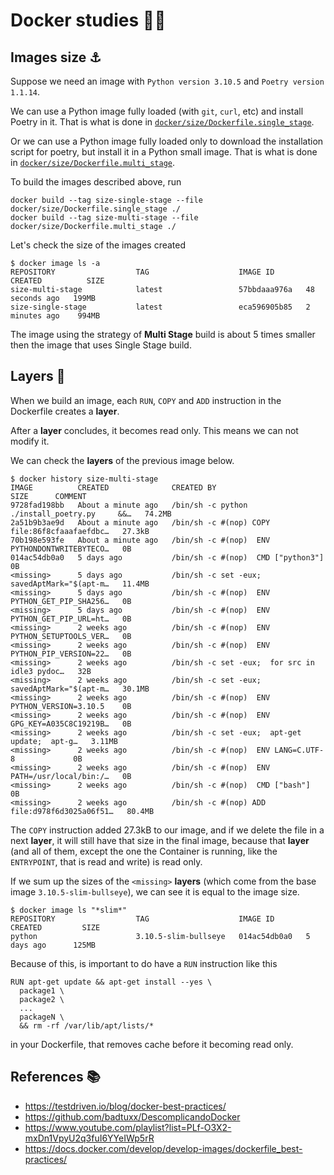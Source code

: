 # Docker studies :whale2::pencil:

## Images size :anchor:

Suppose we need an image with `Python version 3.10.5` and `Poetry version 1.1.14`.

We can use a Python image fully loaded (with `git`, `curl`, etc) and install Poetry in it. That is what is done in [`docker/size/Dockerfile.single_stage`](docker/size/Dockerfile.single_stage).

Or we can use a Python image fully loaded only to download the installation script for poetry, but install it in a Python small image. That is what is done in [`docker/size/Dockerfile.multi_stage`](docker/size/Dockerfile.multi_stage).

To build the images described above, run
```
docker build --tag size-single-stage --file docker/size/Dockerfile.single_stage ./
docker build --tag size-multi-stage --file docker/size/Dockerfile.multi_stage ./
```

Let's check the size of the images created
```
$ docker image ls -a
REPOSITORY                  TAG                    IMAGE ID       CREATED          SIZE
size-multi-stage            latest                 57bbdaaa976a   48 seconds ago   199MB
size-single-stage           latest                 eca596905b85   2 minutes ago    994MB
```

The image using the strategy of **Multi Stage** build is about 5 times smaller then the image that uses Single Stage build.

## Layers :paw_prints:

When we build an image, each `RUN`, `COPY` and `ADD` instruction in the Dockerfile creates a **layer**.

After a **layer** concludes, it becomes read only. This means we can not modify it.

We can check the **layers** of the previous image below.
```
$ docker history size-multi-stage
IMAGE          CREATED              CREATED BY                                      SIZE      COMMENT
9728fad198bb   About a minute ago   /bin/sh -c python ./install_poetry.py     &&…   74.2MB
2a51b9b3ae9d   About a minute ago   /bin/sh -c #(nop) COPY file:86f8cfaaafaefdbc…   27.3kB
70b198e593fe   About a minute ago   /bin/sh -c #(nop)  ENV PYTHONDONTWRITEBYTECO…   0B
014ac54db0a0   5 days ago           /bin/sh -c #(nop)  CMD ["python3"]              0B
<missing>      5 days ago           /bin/sh -c set -eux;   savedAptMark="$(apt-m…   11.4MB
<missing>      5 days ago           /bin/sh -c #(nop)  ENV PYTHON_GET_PIP_SHA256…   0B
<missing>      5 days ago           /bin/sh -c #(nop)  ENV PYTHON_GET_PIP_URL=ht…   0B
<missing>      2 weeks ago          /bin/sh -c #(nop)  ENV PYTHON_SETUPTOOLS_VER…   0B
<missing>      2 weeks ago          /bin/sh -c #(nop)  ENV PYTHON_PIP_VERSION=22…   0B
<missing>      2 weeks ago          /bin/sh -c set -eux;  for src in idle3 pydoc…   32B
<missing>      2 weeks ago          /bin/sh -c set -eux;   savedAptMark="$(apt-m…   30.1MB
<missing>      2 weeks ago          /bin/sh -c #(nop)  ENV PYTHON_VERSION=3.10.5    0B
<missing>      2 weeks ago          /bin/sh -c #(nop)  ENV GPG_KEY=A035C8C19219B…   0B
<missing>      2 weeks ago          /bin/sh -c set -eux;  apt-get update;  apt-g…   3.11MB
<missing>      2 weeks ago          /bin/sh -c #(nop)  ENV LANG=C.UTF-8             0B
<missing>      2 weeks ago          /bin/sh -c #(nop)  ENV PATH=/usr/local/bin:/…   0B
<missing>      2 weeks ago          /bin/sh -c #(nop)  CMD ["bash"]                 0B
<missing>      2 weeks ago          /bin/sh -c #(nop) ADD file:d978f6d3025a06f51…   80.4MB
```

The `COPY` instruction added 27.3kB to our image, and if we delete the file in a next **layer**, it will still have that size in the final image, because that **layer** (and all of them, except the one the Container is running, like the `ENTRYPOINT`, that is read and write) is read only.

If we sum up the sizes of the `<missing>` **layers** (which come from the base image `3.10.5-slim-bullseye`), we can see it is equal to the image size.
```
$ docker image ls "*slim*"
REPOSITORY                  TAG                    IMAGE ID       CREATED         SIZE
python                      3.10.5-slim-bullseye   014ac54db0a0   5 days ago      125MB
```

Because of this, is important to do have a `RUN` instruction like this
```
RUN apt-get update && apt-get install --yes \
  package1 \
  package2 \
  ...
  packageN \
  && rm -rf /var/lib/apt/lists/*
```
in your Dockerfile, that removes cache before it becoming read only.

## References :books:

- https://testdriven.io/blog/docker-best-practices/
- https://github.com/badtuxx/DescomplicandoDocker
- https://www.youtube.com/playlist?list=PLf-O3X2-mxDn1VpyU2q3fuI6YYeIWp5rR
- https://docs.docker.com/develop/develop-images/dockerfile_best-practices/
